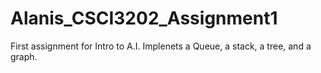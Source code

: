 # Alanis_CSCI3202_Assignment1
First assignment for Intro to A.I.
Implenets a Queue, a stack, a tree, and a graph.
